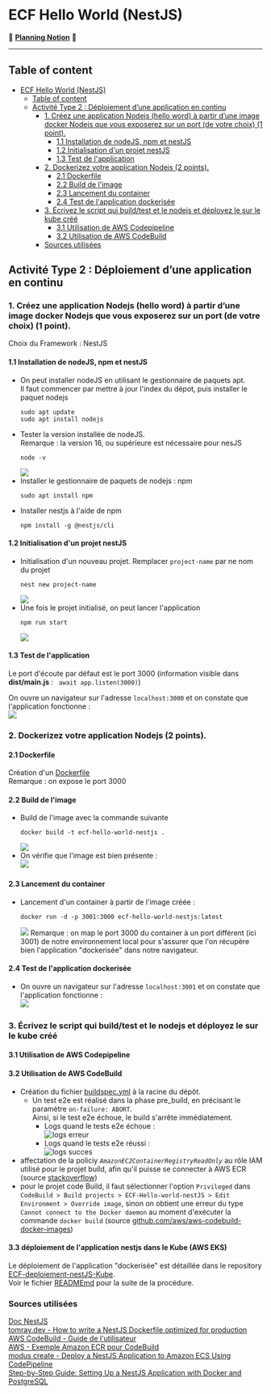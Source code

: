 ﻿# ECF Hello World (NestJS)
📅 [**Planning Notion**](https://mirror-paw-f24.notion.site/f2fa7cecae5a4cd4a1792bf963ec744a?v=b71bd3754f5541c1a7c1a23cbb2f1ca9) 📅  
___ 
## Table of content
- [ECF Hello World (NestJS)](#ecf-hello-world-nestjs)
  - [Table of content](#table-of-content)
  - [Activité Type 2 : Déploiement d’une application en continu](#activité-type-2--déploiement-dune-application-en-continu)
    - [1. Créez une application Nodejs (hello word) à partir d’une image docker Nodejs que vous exposerez sur un port (de votre choix) (1 point).](#1-créez-une-application-nodejs-hello-word-à-partir-dune-image-docker-nodejs-que-vous-exposerez-sur-un-port-de-votre-choix-1-point)
      - [1.1 Installation de nodeJS, npm et nestJS](#11-installation-de-nodejs-npm-et-nestjs)
      - [1.2 Initialisation d'un projet nestJS](#12-initialisation-dun-projet-nestjs)
      - [1.3 Test de l'application](#13-test-de-lapplication)
    - [2. Dockerizez votre application Nodejs (2 points).](#2-dockerizez-votre-application-nodejs-2-points)
      - [2.1 Dockerfile](#21-dockerfile)
      - [2.2 Build de l'image](#22-build-de-limage)
      - [2.3 Lancement du container](#23-lancement-du-container)
      - [2.4 Test de l'application dockerisée](#24-test-de-lapplication-dockerisée)
    - [3. Écrivez le script qui build/test et le nodejs et déployez le sur le kube créé](#3-écrivez-le-script-qui-buildtest-et-le-nodejs-et-déployez-le-sur-le-kube-créé)
      - [3.1 Utilisation de AWS Codepipeline](#31-utilisation-de-aws-codepipeline)
      - [3.2 Utilisation de AWS CodeBuild](#32-utilisation-de-aws-codebuild)
    - [Sources utilisées](#sources-utilisées)
 
## Activité Type 2 : Déploiement d’une application en continu

### 1. Créez une application Nodejs (hello word) à partir d’une image docker Nodejs que vous exposerez sur un port (de votre choix) (1 point).

Choix du Framework : NestJS  

#### 1.1 Installation de nodeJS, npm et nestJS 

- On peut installer nodeJS en utilisant le gestionnaire de paquets apt.  
Il faut commencer par mettre à jour l'index du dépot, puis installer le paquet nodejs
  ``` 
  sudo apt update
  sudo apt install nodejs
  ```  
- Tester la version installée de nodeJS.  
  Remarque : la version 16, ou supérieure est nécessaire pour nesJS
  ``` 
  node -v
  ```  
  ![](img/image.png)  
- Installer le gestionnaire de paquets de nodejs : npm
  ```
  sudo apt install npm
  ```
- Installer nestjs à l'aide de npm 
  ```
  npm install -g @nestjs/cli
  ```
#### 1.2 Initialisation d'un projet nestJS

- Initialisation d'un nouveau projet. Remplacer `project-name` par ne nom du projet  
  ```
  nest new project-name
  ```
  ![](img/image1.png)
- Une fois le projet initialisé, on peut lancer l'application  
  ```
  npm run start
  ```
  ![](img/image2.png)

#### 1.3 Test de l'application

Le port d'écoute par défaut est le port 3000 (information visible dans **dist/main.js** : ` await app.listen(3000)`)

On ouvre un navigateur sur l'adresse `localhost:3000` et on constate que l'application fonctionne :  
![](img/image3.png)  

### 2. Dockerizez votre application Nodejs (2 points).

#### 2.1 Dockerfile

Création d'un [Dockerfile](Dockerfile)  
Remarque : on expose le port 3000  

#### 2.2 Build de l'image

- Build de l'image avec la commande suivante
  ```
  docker build -t ecf-hello-world-nestjs .
  ```
  ![](img/image4.png)  
- On vérifie que l'image est bien présente :  
  ![](img/image5.png)

#### 2.3 Lancement du container

- Lancement d'un container à partir de l'image créée :  
  ```
  docker run -d -p 3001:3000 ecf-hello-world-nestjs:latest
  ```
  ![](img/image6.png)
  Remarque : on map le port 3000 du container à un port différent (ici 3001) de notre environnement local pour s'assurer que l'on récupère bien l'application "dockerisée" dans notre navigateur.

#### 2.4 Test de l'application dockerisée

- On ouvre un navigateur sur l'adresse `localhost:3001` et on constate que l'application fonctionne :  
  ![](img/image7.png)

### 3. Écrivez le script qui build/test et le nodejs et déployez le sur le kube créé

#### 3.1 Utilisation de AWS Codepipeline

#### 3.2 Utilisation de AWS CodeBuild

- Création du fichier [buildspec.yml](buildspec.yml) à la racine du dépôt.  
  - Un test e2e est réalisé dans la phase pre_build, en précisant le paramètre `on-failure: ABORT`.  
  Ainsi, si le test e2e échoue, le build s'arrête immédiatement.  
    - Logs quand le tests e2e échoue :  
  ![logs erreur](img/image8.png)
    - Logs quand le tests e2e réussi :  
  ![logs succes](img/image9.png)
- affectation de la policiy *`AmazonEC2ContainerRegistryReadOnly`* au rôle IAM utilisé pour le projet build, afin qu'il puisse se connecter à AWS ECR (source [stackoverflow](https://stackoverflow.com/questions/43033559/aws-codebuild-getauthorizationtoken-failed))  
- pour le projet code Build, il faut sélectionner l'option `Privileged` dans `CodeBuild > Build projects > ECF-Hello-world-nestJS > Edit Environment > Override image`, sinon on obtient une erreur du type `Cannot connect to the Docker daemon` au moment d'exécuter la commande `docker build` (source [github.com/aws/aws-codebuild-docker-images](https://github.com/aws/aws-codebuild-docker-images/issues/164))

#### 3.3 déploiement de l'application nestjs dans le Kube (AWS EKS)

Le déploiement de l'application "dockerisée" est détaillée dans le repository [ECF-deploiement-nestJS-Kube](https://github.com/Morlok502/ECF-deploiement-nestJS-Kube).  
Voir le fichier [READMEmd](https://github.com/Morlok502/ECF-deploiement-nestJS-Kube#activit%C3%A9-type-2--d%C3%A9ploiement-dune-application-en-continu) pour la suite de la procédure.  

### Sources utilisées  

[Doc NestJS](https://docs.nestjs.com/first-steps#running-the-application)  
[tomray.dev - How to write a NestJS Dockerfile optimized for production](https://www.tomray.dev/nestjs-docker-production)  
[AWS CodeBuild - Guide de l'utilisateur](https://docs.aws.amazon.com/fr_fr/codebuild/latest/userguide/welcome.html)  
[AWS - Exemple Amazon ECR pour CodeBuild](https://docs.aws.amazon.com/fr_fr/codebuild/latest/userguide/sample-ecr.html)  
[modus create - Deploy a NestJS Application to Amazon ECS Using CodePipeline](https://moduscreate.com/blog/deploy-a-nestjs-application-to-amazon-ecs-using-codepipeline/)  
[Step-by-Step Guide: Setting Up a NestJS Application with Docker and PostgreSQL](https://dev.to/chukwutosin_/step-by-step-guide-setting-up-a-nestjs-application-with-docker-and-postgresql-5hei)  